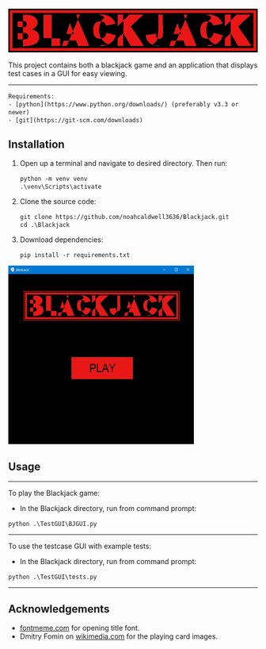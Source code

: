 ![BlackJack Logo](TestGUI/used%20files/generatedtext.png)

This project contains both a blackjack game and an application that displays 
test cases in a GUI for easy viewing. 

---

    Requirements:
    - [python](https://www.python.org/downloads/) (preferably v3.3 or newer)
    - [git](https://git-scm.com/downloads)
  

**Installation**
---
1. Open up a terminal and navigate to desired directory. Then run:
   <pre><code>python -m venv venv
   .\venv\Scripts\activate</code></pre>
2. Clone the source code:
   <pre><code>git clone https://github.com/noahcaldwell3636/Blackjack.git
   cd .\Blackjack</code></pre>
3. Download dependencies:
   <pre><code>pip install -r requirements.txt</code></pre>

<img src="TestGUI/used files/example.gif" alt="Animated example gif" height="360px" width="375px">

**Usage**
---
---
To play the Blackjack game:
- In the Blackjack directory, run from command prompt:
<pre><code>python .\TestGUI\BJGUI.py</code></pre>
---
To use the testcase GUI with example tests:
- In the Blackjack directory, run from command prompt:
<pre><code>python .\TestGUI\tests.py</code></pre>
---
**Acknowledgements**
---
+ [fontmeme.com](https://fontmeme.com/art-deco-fonts/) for opening title font.
+ Dmitry Fomin on [wikimedia.com](https://commons.wikimedia.org/wiki/File:English_pattern_playing_cards_deck.svg) for the playing card images.


